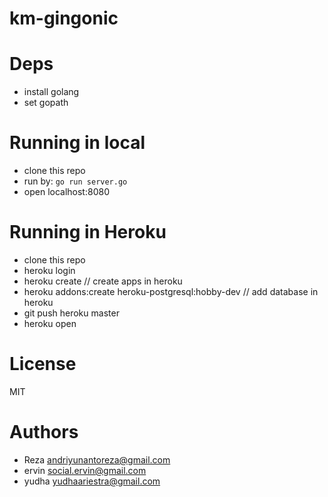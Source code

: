 # km-gingonic

# Deps
* install golang
* set gopath

# Running in local
* clone this repo
* run by: `go run server.go`
* open localhost:8080

# Running in Heroku
* clone this repo
* heroku login
* heroku create // create apps in heroku
* heroku addons:create heroku-postgresql:hobby-dev // add database in heroku
* git push heroku master
* heroku open

# License
MIT

# Authors
* Reza andriyunantoreza@gmail.com
* ervin social.ervin@gmail.com
* yudha yudhaariestra@gmail.com


